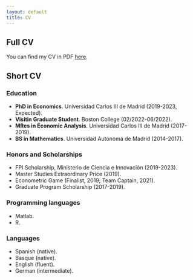 ```yaml
---
layout: default
title: CV
---
```

## Full CV
You can find my CV in PDF [here](files/cv_Telmo_Perez.pdf).

## Short CV

### Education

* **PhD in Economics**. Universidad Carlos III de Madrid (2019-2023, Expected).
* **Visitin Graduate Student**. Boston College (02/2022-06/2022).
* **MRes in Economic Analysis**. Universidad Carlos III de Madrid (2017-2019).
* **BS in Mathematics**. Universidad Autónoma de Madrid (2014-2017).

### Honors and Scholarships
* FPI Scholarship, Ministerio de Ciencia e Innovación (2019-2023).
* Master Studies Extraordinary Price (2019).
* Econometric Game (Finalist, 2019; Team Captain, 2021).
* Graduate Program Scholarship (2017-2019).  

### Programming languages
* Matlab.
* R.

### Languages
* Spanish (native).
* Basque (native).
* English (fluent).
* German (intermediate).

